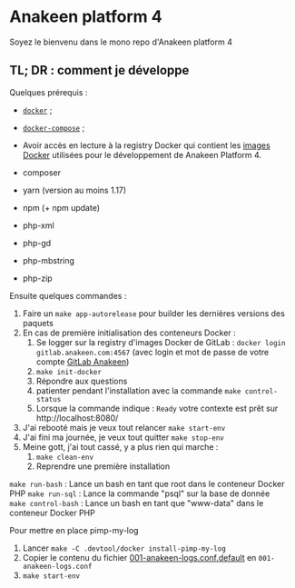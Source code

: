 # Anakeen platform 4

Soyez le bienvenu dans le mono repo d'Anakeen platform 4

## TL; DR : comment je développe

Quelques prérequis :

- [`docker`](https://docs.docker.com/install/linux/docker-ce/ubuntu/) ;
- [`docker-compose`](https://docs.docker.com/compose/install/) ;
- Avoir accès en lecture à la registry Docker qui contient les [images Docker](https://gitlab.anakeen.com/customers/docker-images/dev-images) utilisées pour le développement de Anakeen Platform 4.

- composer
- yarn (version au moins 1.17)
- npm (+ npm update)
- php-xml
- php-gd
- php-mbstring
- php-zip

Ensuite quelques commandes :

1.  Faire un `make app-autorelease` pour builder les dernières versions des paquets
2.  En cas de première initialisation des conteneurs Docker :
    1. Se logger sur la registry d'images Docker de GitLab : `docker login gitlab.anakeen.com:4567` (avec login et mot de passe de votre compte [GitLab Anakeen](https://gitlab.anakeen.com/))
    1. `make init-docker`
    1. Répondre aux questions
    1. patienter pendant l'installation avec la commande `make control-status`
    1. Lorsque la commande indique : `Ready` votre contexte est prêt sur http://localhost:8080/
3.  J'ai rebooté mais je veux tout relancer `make start-env`
4.  J'ai fini ma journée, je veux tout quitter `make stop-env`
5.  Meine gott, j'ai tout cassé, y a plus rien qui marche :
    1. `make clean-env`
    2. Reprendre une première installation

`make run-bash` : Lance un bash en tant que root dans le conteneur Docker PHP
`make run-sql` : Lance la commande "psql" sur la base de donnée  
`make control-bash` : Lance un bash en tant que "www-data" dans le conteneur Docker PHP

Pour mettre en place pimp-my-log

1. Lancer `make -C .devtool/docker install-pimp-my-log`
2. Copier le contenu du fichier [001-anakeen-logs.conf.default](.devtool/docker/Docker/Volumes/php/etc/apache2/sites-enabled/custom-vhost/001-anakeen-logs.conf.default) en `001-anakeen-logs.conf`
3. `make start-env`
